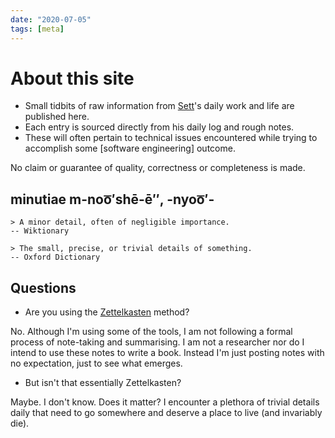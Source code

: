 ```yaml
---
date: "2020-07-05"
tags: [meta]
---
```


# About this site

- Small tidbits of raw information from [Sett](https://twitter.com/settface)'s daily work and life are published here.
- Each entry is sourced directly from his daily log and rough notes.
- These will often pertain to technical issues encountered while trying to accomplish some [software engineering] outcome.

No claim or guarantee of quality, correctness or completeness is made.

## minutiae m-noo͞′shē-ē″, -nyoo͞′-

```
> A minor detail, often of negligible importance.
-- Wiktionary
```

```
> The small, precise, or trivial details of something.
-- Oxford Dictionary
```

## Questions

- Are you using the [Zettelkasten](https://www.zettlr.com/post/what-is-a-zettelkasten) method?

No. Although I'm using some of the tools, I am not following a formal process of note-taking and summarising. I am not a researcher nor do I intend to use these notes to write a book. Instead I'm just posting notes with no expectation, just to see what emerges.

- But isn't that essentially Zettelkasten?

Maybe. I don't know. Does it matter? I encounter a plethora of trivial details daily that need to go somewhere and deserve a place to live (and invariably die).

